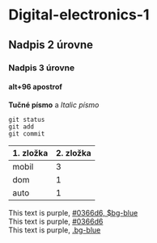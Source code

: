 # Digital-electronics-1
## Nadpis 2 úrovne
### Nadpis 3 úrovne
#### alt+96  apostrof
**Tučné písmo** a
*Italic písmo*
```
git status
git add
git commit
```


| 1. zložka  | 2. zložka | 
| ------------- | ------------- | 
| mobil  | 3  |
| dom | 1  |
| auto | 1  |

<div class="text-purple">
  This text is purple, <a href="#" class="text-inherit">#0366d6, $bg-blue</a>
</div>


<div class="text-purple">
  This text is purple, <a href="#" class="text-inherit">#0366d6</a>
</div>


<div class="text-purple">
  This text is purple, <a href="#" class="text-inherit">.bg-blue</a>
</div>
